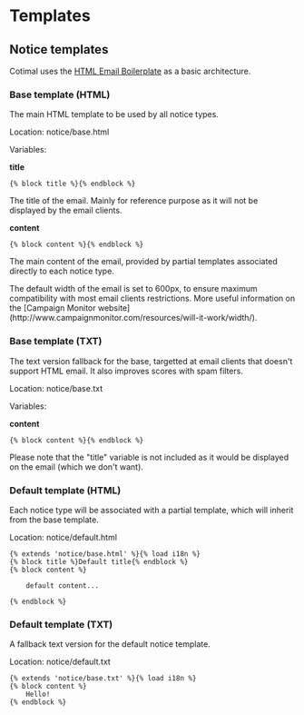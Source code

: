 Templates
=========

Notice templates
----------------

Cotimal uses the [HTML Email Boilerplate](http://htmlemailboilerplate.com/) as a basic architecture.

### Base template (HTML)

The main HTML template to be used by all notice types.

Location: notice/base.html

Variables:

**title**

	{% block title %}{% endblock %}
	
The title of the email. Mainly for reference purpose as it will not be displayed by the email clients.

**content**

	{% block content %}{% endblock %}
	
The main content of the email, provided by partial templates associated directly to each notice type.

<p class="alert alert-info">The default width of the email is set to 600px, to ensure maximum compatibility with most email clients restrictions. More useful information on the [Campaign Monitor website](http://www.campaignmonitor.com/resources/will-it-work/width/).</p>

### Base template (TXT)

The text version fallback for the base, targetted at email clients that doesn't support HTML email. It also improves scores with spam filters.

Location: notice/base.txt

Variables:

**content**

	{% block content %}{% endblock %}
	
<p class="alert alert-info">Please note that the "title" variable is not included as it would be displayed on the email (which we don't want).</p>

### Default template (HTML)

Each notice type will be associated with a partial template, which will inherit from the base template.

Location: notice/default.html

	{% extends 'notice/base.html' %}{% load i18n %}
	{% block title %}Default title{% endblock %}
	{% block content %}

		default content...

	{% endblock %}
	
### Default template (TXT)

A fallback text version for the default notice template.

Location: notice/default.txt

	{% extends 'notice/base.txt' %}{% load i18n %}
	{% block content %}
		Hello!
	{% endblock %}